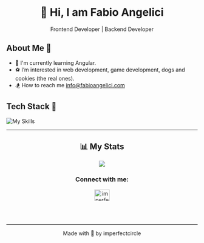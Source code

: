 <p align='center'>
<h1 align='center'>👋 Hi, I am Fabio Angelici</h2>
<p align='center'>Frontend Developer  | Backend Developer </h4>
</p>

## About Me 👦
 
- 🏐 I&#39;m currently learning Angular. 
- ⚽️ I’m interested in web development, game development, dogs and cookies (the real ones). 
- 🏂 How to reach me info@fabioangelici.com

## Tech Stack 💪
![My Skills](https://skillicons.dev/icons?i=js,tailwind,react,ts,laravel,nodejs,express)
<!--
<p>
<!-- JavaScript  
<img width='80px' height='25px' style="width:80px;height:25px" src='https://img.shields.io/badge/-JavaScript-F7DF1E?logo=javascript&logoColor=FFFFFF&style=plastic' />
<!-- Tailwind  
<img width='80px' height='25px' style="width:80px;height:25px" src='https://img.shields.io/badge/-TailwindCSS-06B6D4?logo=tailwind-css&logoColor=FFFFFF&style=plastic' />
<!-- React  
<img width='80px' height='25px' style="width:80px;height:25px" src='https://img.shields.io/badge/-React-61DAFB?logo=react&logoColor=FFFFFF&style=plastic' />
<!-- TypeScript  
<img width='80px' height='25px' style="width:80px;height:25px" src='https://img.shields.io/badge/-TypeScript-3178C6?logo=typescript&logoColor=FFFFFF&style=plastic' />
<!-- Angular  
<img width='80px' height='25px' style="width:80px;height:25px" src='https://img.shields.io/badge/-Angular-0F0F11?logo=angular&logoColor=FFFFFF&style=plastic' /> -->
<!-- Laravel  
<img width='80px' height='25px' style="width:80px;height:25px" src='https://img.shields.io/badge/-Laravel-FF2D20?logo=laravel&logoColor=FFFFFF&style=plastic' />
<!-- Node JS  
<img width='80px' height='25px' style="width:80px;height:25px" src='https://img.shields.io/badge/-Node.JS-5FA04E?logo=node-js&logoColor=FFFFFF&style=plastic' />
<!-- Express JS  
<img width='80px' height='25px' style="width:80px;height:25px" src='https://img.shields.io/badge/-Express-000000?logo=express&logoColor=FFFFFF&style=plastic' />
</p>
-->
---

<h2 align="center">📊 My Stats</h2>

<div align="center">
<img src="https://github-readme-stats.vercel.app/api?username=imperfectcircle&theme=vue-dark&show_icons=true&hide_border=true&count_private=true"
</div>

<h3 align="center">Connect with me:</h3>
<p align="center">
<a href="https://www.linkedin.com/in/fabio-angelici" target="blank"><img align="center" src="https://raw.githubusercontent.com/rahuldkjain/github-profile-readme-generator/master/src/images/icons/Social/linked-in-alt.svg" alt="imperfectcircle" height="30px" width="40px" /></a>

</p>

<br/>
<br/>

---

<p align='center'>Made with 💙 by imperfectcircle</p>
